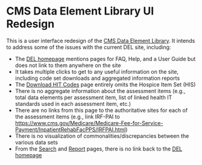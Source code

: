 # CMS Data Element Library UI Redesign
This is a user interface redesign of the [CMS Data Element Library](https://del.cms.gov/DELWeb/pubHome).  It intends to address some of the issues with the current DEL site, including:
* The [DEL homepage](https://del.cms.gov/DELWeb/pubHome) mentions pages for FAQ, Help, and a User Guide but does not link to them anywhere on the site
* It takes multiple clicks to get to any useful information on the site, including code set downloads and aggregated information reports
* The [Download HIT Codes](https://del.cms.gov/DELWeb/pubDownloadHitCodesForm) page entirely omits the Hospice Item Set (HIS)
* There is no aggregate information about the assessment items (e.g., total data elements per assessment item, list of linked health IT standards used in each assessment item, etc.)
* There are no links from this page to the authoritative sites for each of the assessment items (e.g., link IRF-PAI to https://www.cms.gov/Medicare/Medicare-Fee-for-Service-Payment/InpatientRehabFacPPS/IRFPAI.html)
* There is no visualization of commonalities/discrepancies between the various data sets
* From the [Search](https://del.cms.gov/DELWeb/pubNavSearch) and [Report](https://del.cms.gov/DELWeb/pubNavRpts) pages, there is no link back to the [DEL homepage](https://del.cms.gov/DELWeb/pubHome)